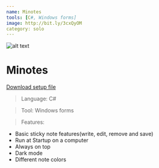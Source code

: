 ```yaml
---
name: Minotes
tools: [C#, Windows forms]
image: http://bit.ly/3cxQyOM
category: solo
---
```


![alt text](http://bit.ly/3cxQyOM "Minotes Icon")


# Minotes
[Download setup file](http://bit.ly/3cp62Vg)


>Language: C#

>Tool: Windows forms

>Features:
- Basic sticky note features(write, edit, remove and save)
- Run at Startup on a computer
- Always on top
- Dark mode
- Different note colors